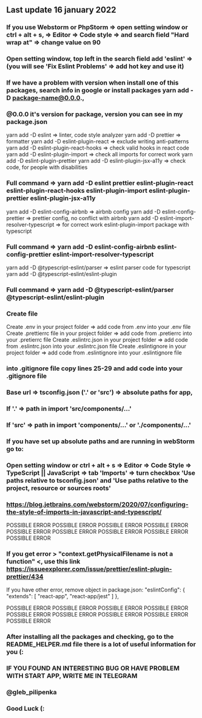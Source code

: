 ## Last update 16 january 2022

### If you use Webstorm or PhpStorm => open setting window or ctrl + alt + s, => Editor => Code style => and search field "Hard wrap at" => change value on 90
### Open setting window, top left in the search field add 'eslint' => (you will see 'Fix Eslint Problems' => add hot key and use it)

### If we have a problem with version when install one of this packages, search info in google or install packages yarn add -D package-name@0.0.0.,
### @0.0.0 it's version for package, version you can see in my package.json

yarn add -D eslint => linter, code style analyzer yarn add -D prettier => formatter yarn
add -D eslint-plugin-react => exclude writing anti-patterns yarn add -D
eslint-plugin-react-hooks => check valid hooks in react code yarn add -D
eslint-plugin-import => check all imports for correct work yarn add -D
eslint-plugin-prettier yarn add -D eslint-plugin-jsx-a11y => check code, for people with disabilities

### Full command => yarn add -D eslint prettier eslint-plugin-react eslint-plugin-react-hooks eslint-plugin-import eslint-plugin-prettier eslint-plugin-jsx-a11y

yarn add -D eslint-config-airbnb => airbnb config yarn add -D eslint-config-prettier =>
prettier config, no conflict with airbnb yarn add -D eslint-import-resolver-typescript =>
for correct work eslint-plugin-import package with typescript

### Full command => yarn add -D eslint-config-airbnb eslint-config-prettier eslint-import-resolver-typescript

yarn add -D @typescript-eslint/parser => eslint parser code for typescript yarn add -D
@typescript-eslint/eslint-plugin

### Full command => yarn add -D @typescript-eslint/parser @typescript-eslint/eslint-plugin

### Create file

Create .env in your project folder => add code from .env into your .env file Create
.prettierrc file in your project folder => add code from .pretierrc into your .pretierrc
file Create .eslintrc.json in your project folder => add code from .eslintrc.json into
your .eslintrc.json file Create .eslintignore in your project folder => add code from
.eslintignore into your .eslintignore file

### into .gitignore file copy lines 25-29 and add code into your .gitignore file

### Base url => tsconfig.json ('.' or 'src') => absolute paths for app,

### If '.' => path in import 'src/components/...'

### If 'src' => path in import 'components/...' or './components/...'

### If you have set up absolute paths and are running in webStorm go to:

### Open setting window or ctrl + alt + s => Editor => Code Style => TypeScript || JavaScript => tab 'Imports' => turn checkbox 'Use paths relative to tsconfig.json' and 'Use paths relative to the project, resource or sources roots'
### https://blog.jetbrains.com/webstorm/2020/07/configuring-the-style-of-imports-in-javascript-and-typescript/

POSSIBLE ERROR POSSIBLE ERROR POSSIBLE ERROR
POSSIBLE ERROR POSSIBLE ERROR POSSIBLE ERROR
POSSIBLE ERROR POSSIBLE ERROR POSSIBLE ERROR

### If you get error > "context.getPhysicalFilename is not a function" <, use this link https://issueexplorer.com/issue/prettier/eslint-plugin-prettier/434

If you have other error, remove object in package.json:
"eslintConfig": {
"extends": [
"react-app",
"react-app/jest"
]
},

POSSIBLE ERROR POSSIBLE ERROR POSSIBLE ERROR
POSSIBLE ERROR POSSIBLE ERROR POSSIBLE ERROR
POSSIBLE ERROR POSSIBLE ERROR POSSIBLE ERROR

### After installing all the packages and checking, go to the README_HELPER.md file there is a lot of useful information for you (:

### IF YOU FOUND AN INTERESTING BUG OR HAVE PROBLEM WITH START APP, WRITE ME IN TELEGRAM

### @gleb_pilipenka

### Good Luck (:
